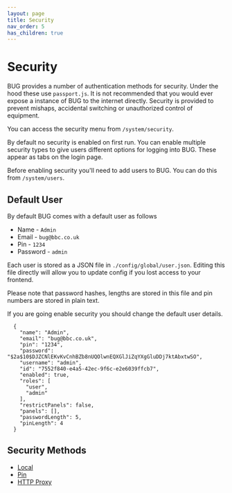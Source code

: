 ```yaml
---
layout: page
title: Security
nav_order: 5
has_children: true
---
```


# Security

BUG provides a number of authentication methods for security. Under the hood these use `passport.js`. It is not recommended that you would ever expose a instance of BUG to the internet directly. Security is provided to prevent mishaps, accidental switching or unauthorized control of equipment.

You can access the security menu from `/system/security`.

By default no security is enabled on first run. You can enable multiple security types to give users different options for logging into BUG. These appear as tabs on the login page.

Before enabling security you'll need to add users to BUG. You can do this from `/system/users`.

## Default User

By default BUG comes with a default user as follows

-   Name - `Admin`
-   Email - `bug@bbc.co.uk`
-   Pin - `1234`
-   Password - `admin`

Each user is stored as a JSON file in `./config/global/user.json`. Editing this file directly will allow you to update config if you lost access to your frontend.

Please note that password hashes, lengths are stored in this file and pin numbers are stored in plain text.

If you are going enable security you should change the default user details.

```
  {
    "name": "Admin",
    "email": "bug@bbc.co.uk",
    "pin": "1234",
    "password": "$2a$10$DJZCNlEKvKvCnhBZb8nUQOlwnEQXGlJiZqYXgGluDDj7ktAbxtwSO",
    "username": "admin",
    "id": "7552f840-e4a5-42ec-9f6c-e2e6039ffcb7",
    "enabled": true,
    "roles": [
      "user",
      "admin"
    ],
    "restrictPanels": false,
    "panels": [],
    "passwordLength": 5,
    "pinLength": 4
  }
```

## Security Methods

-   [Local](/bug/pages/security/local)
-   [Pin](/bug/pages/security/pin)
-   [HTTP Proxy](/bug/pages/security/proxy)
